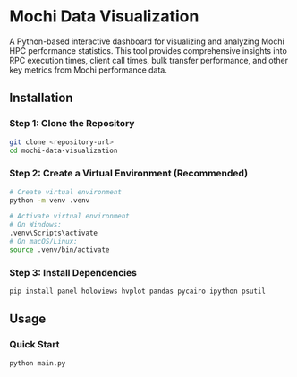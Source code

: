 # Mochi Data Visualization

A Python-based interactive dashboard for visualizing and analyzing Mochi HPC performance statistics. This tool provides comprehensive insights into RPC execution times, client call times, bulk transfer performance, and other key metrics from Mochi performance data.
## Installation
### Step 1: Clone the Repository

```bash
git clone <repository-url>
cd mochi-data-visualization
```

### Step 2: Create a Virtual Environment (Recommended)

```bash
# Create virtual environment
python -m venv .venv

# Activate virtual environment
# On Windows:
.venv\Scripts\activate
# On macOS/Linux:
source .venv/bin/activate
```

### Step 3: Install Dependencies

```bash
pip install panel holoviews hvplot pandas pycairo ipython psutil
```

## Usage

### Quick Start
```bash
python main.py
```